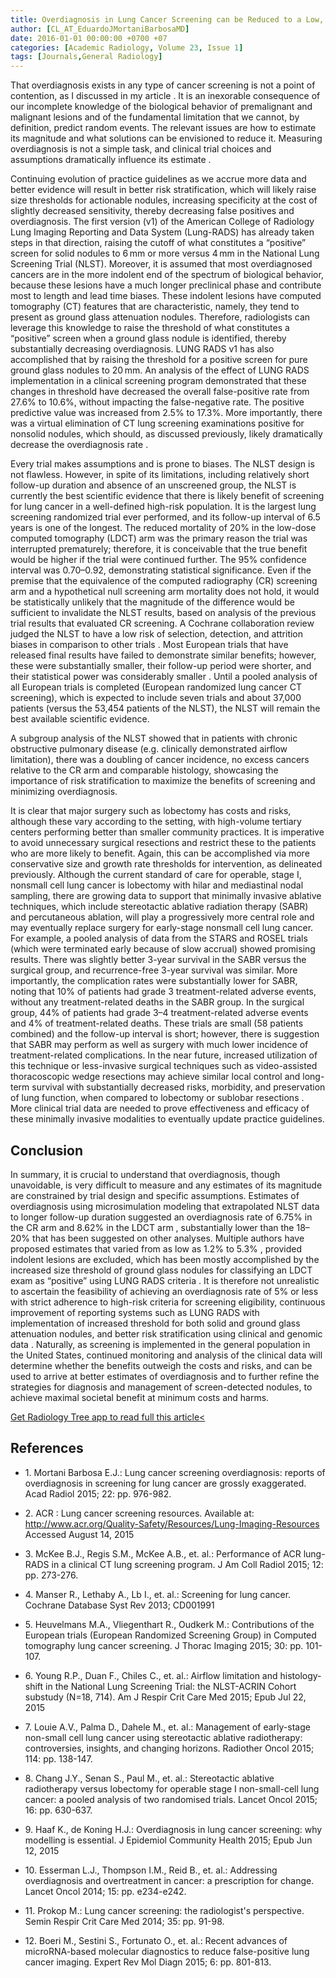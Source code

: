 ```yaml
---
title: Overdiagnosis in Lung Cancer Screening can be Reduced to a Low, Manageable Level via a Multilayered Strategy Involving Perfecting Reporting Systems, Restricting Screening to High-Risk Groups, Developing Better Risk Stratification Models, and Improving Management Algorithms
author: [CL_AT_EduardoJMortaniBarbosaMD]
date: 2016-01-01 00:00:00 +0700 +07
categories: [Academic Radiology, Volume 23, Issue 1]
tags: [Journals,General Radiology]
---
```

That overdiagnosis exists in any type of cancer screening is not a point of contention, as I discussed in my article . It is an inexorable consequence of our incomplete knowledge of the biological behavior of premalignant and malignant lesions and of the fundamental limitation that we cannot, by definition, predict random events. The relevant issues are how to estimate its magnitude and what solutions can be envisioned to reduce it. Measuring overdiagnosis is not a simple task, and clinical trial choices and assumptions dramatically influence its estimate .

Continuing evolution of practice guidelines as we accrue more data and better evidence will result in better risk stratification, which will likely raise size thresholds for actionable nodules, increasing specificity at the cost of slightly decreased sensitivity, thereby decreasing false positives and overdiagnosis. The first version (v1) of the American College of Radiology Lung Imaging Reporting and Data System (Lung-RADS) has already taken steps in that direction, raising the cutoff of what constitutes a “positive” screen for solid nodules to 6 mm or more versus 4 mm in the National Lung Screening Trial (NLST). Moreover, it is assumed that most overdiagnosed cancers are in the more indolent end of the spectrum of biological behavior, because these lesions have a much longer preclinical phase and contribute most to length and lead time biases. These indolent lesions have computed tomography (CT) features that are characteristic, namely, they tend to present as ground glass attenuation nodules. Therefore, radiologists can leverage this knowledge to raise the threshold of what constitutes a “positive” screen when a ground glass nodule is identified, thereby substantially decreasing overdiagnosis. LUNG RADS v1 has also accomplished that by raising the threshold for a positive screen for pure ground glass nodules to 20 mm. An analysis of the effect of LUNG RADS implementation in a clinical screening program demonstrated that these changes in threshold have decreased the overall false-positive rate from 27.6% to 10.6%, without impacting the false-negative rate. The positive predictive value was increased from 2.5% to 17.3%. More importantly, there was a virtual elimination of CT lung screening examinations positive for nonsolid nodules, which should, as discussed previously, likely dramatically decrease the overdiagnosis rate .

Every trial makes assumptions and is prone to biases. The NLST design is not flawless. However, in spite of its limitations, including relatively short follow-up duration and absence of an unscreened group, the NLST is currently the best scientific evidence that there is likely benefit of screening for lung cancer in a well-defined high-risk population. It is the largest lung screening randomized trial ever performed, and its follow-up interval of 6.5 years is one of the longest. The reduced mortality of 20% in the low-dose computed tomography (LDCT) arm was the primary reason the trial was interrupted prematurely; therefore, it is conceivable that the true benefit would be higher if the trial were continued further. The 95% confidence interval was 0.70–0.92, demonstrating statistical significance. Even if the premise that the equivalence of the computed radiography (CR) screening arm and a hypothetical null screening arm mortality does not hold, it would be statistically unlikely that the magnitude of the difference would be sufficient to invalidate the NLST results, based on analysis of the previous trial results that evaluated CR screening. A Cochrane collaboration review judged the NLST to have a low risk of selection, detection, and attrition biases in comparison to other trials . Most European trials that have released final results have failed to demonstrate similar benefits; however, these were substantially smaller, their follow-up period were shorter, and their statistical power was considerably smaller . Until a pooled analysis of all European trials is completed (European randomized lung cancer CT screening), which is expected to include seven trials and about 37,000 patients (versus the 53,454 patients of the NLST), the NLST will remain the best available scientific evidence.

A subgroup analysis of the NLST showed that in patients with chronic obstructive pulmonary disease (e.g. clinically demonstrated airflow limitation), there was a doubling of cancer incidence, no excess cancers relative to the CR arm and comparable histology, showcasing the importance of risk stratification to maximize the benefits of screening and minimizing overdiagnosis.

It is clear that major surgery such as lobectomy has costs and risks, although these vary according to the setting, with high-volume tertiary centers performing better than smaller community practices. It is imperative to avoid unnecessary surgical resections and restrict these to the patients who are more likely to benefit. Again, this can be accomplished via more conservative size and growth rate thresholds for intervention, as delineated previously. Although the current standard of care for operable, stage I, nonsmall cell lung cancer is lobectomy with hilar and mediastinal nodal sampling, there are growing data to support that minimally invasive ablative techniques, which include stereotactic ablative radiation therapy (SABR) and percutaneous ablation, will play a progressively more central role and may eventually replace surgery for early-stage nonsmall cell lung cancer. For example, a pooled analysis of data from the STARS and ROSEL trials (which were terminated early because of slow accrual) showed promising results. There was slightly better 3-year survival in the SABR versus the surgical group, and recurrence-free 3-year survival was similar. More importantly, the complication rates were substantially lower for SABR, noting that 10% of patients had grade 3 treatment-related adverse events, without any treatment-related deaths in the SABR group. In the surgical group, 44% of patients had grade 3–4 treatment-related adverse events and 4% of treatment-related deaths. These trials are small (58 patients combined) and the follow-up interval is short; however, there is suggestion that SABR may perform as well as surgery with much lower incidence of treatment-related complications. In the near future, increased utilization of this technique or less-invasive surgical techniques such as video-assisted thoracoscopic wedge resections may achieve similar local control and long-term survival with substantially decreased risks, morbidity, and preservation of lung function, when compared to lobectomy or sublobar resections . More clinical trial data are needed to prove effectiveness and efficacy of these minimally invasive modalities to eventually update practice guidelines.

## Conclusion

In summary, it is crucial to understand that overdiagnosis, though unavoidable, is very difficult to measure and any estimates of its magnitude are constrained by trial design and specific assumptions. Estimates of overdiagnosis using microsimulation modeling that extrapolated NLST data to longer follow-up duration suggested an overdiagnosis rate of 6.75% in the CR arm and 8.62% in the LDCT arm , substantially lower than the 18–20% that has been suggested on other analyses. Multiple authors have proposed estimates that varied from as low as 1.2% to 5.3% , provided indolent lesions are excluded, which has been mostly accomplished by the increased size threshold of ground glass nodules for classifying an LDCT exam as “positive” using LUNG RADS criteria . It is therefore not unrealistic to ascertain the feasibility of achieving an overdiagnosis rate of 5% or less with strict adherence to high-risk criteria for screening eligibility, continuous improvement of reporting systems such as LUNG RADS with implementation of increased threshold for both solid and ground glass attenuation nodules, and better risk stratification using clinical and genomic data . Naturally, as screening is implemented in the general population in the United States, continued monitoring and analysis of the clinical data will determine whether the benefits outweigh the costs and risks, and can be used to arrive at better estimates of overdiagnosis and to further refine the strategies for diagnosis and management of screen-detected nodules, to achieve maximal societal benefit at minimum costs and harms.

[Get Radiology Tree app to read full this article<](https://clinicalpub.com/app)

## References

- 1\. Mortani Barbosa E.J.: Lung cancer screening overdiagnosis: reports of overdiagnosis in screening for lung cancer are grossly exaggerated. Acad Radiol 2015; 22: pp. 976-982.


- 2\. ACR : Lung cancer screening resources. Available at: http://www.acr.org/Quality-Safety/Resources/Lung-Imaging-Resources Accessed August 14, 2015


- 3\. McKee B.J., Regis S.M., McKee A.B., et. al.: Performance of ACR lung-RADS in a clinical CT lung screening program. J Am Coll Radiol 2015; 12: pp. 273-276.


- 4\. Manser R., Lethaby A., Lb I., et. al.: Screening for lung cancer. Cochrane Database Syst Rev 2013; CD001991


- 5\. Heuvelmans M.A., Vliegenthart R., Oudkerk M.: Contributions of the European trials (European Randomized Screening Group) in Computed tomography lung cancer screening. J Thorac Imaging 2015; 30: pp. 101-107.


- 6\. Young R.P., Duan F., Chiles C., et. al.: Airflow limitation and histology-shift in the National Lung Screening Trial: the NLST-ACRIN Cohort substudy (N=18, 714). Am J Respir Crit Care Med 2015; Epub Jul 22, 2015


- 7\. Louie A.V., Palma D., Dahele M., et. al.: Management of early-stage non-small cell lung cancer using stereotactic ablative radiotherapy: controversies, insights, and changing horizons. Radiother Oncol 2015; 114: pp. 138-147.


- 8\. Chang J.Y., Senan S., Paul M., et. al.: Stereotactic ablative radiotherapy versus lobectomy for operable stage I non-small-cell lung cancer: a pooled analysis of two randomised trials. Lancet Oncol 2015; 16: pp. 630-637.


- 9\. Haaf K., de Koning H.J.: Overdiagnosis in lung cancer screening: why modelling is essential. J Epidemiol Community Health 2015; Epub Jun 12, 2015


- 10\. Esserman L.J., Thompson I.M., Reid B., et. al.: Addressing overdiagnosis and overtreatment in cancer: a prescription for change. Lancet Oncol 2014; 15: pp. e234-e242.


- 11\. Prokop M.: Lung cancer screening: the radiologist's perspective. Semin Respir Crit Care Med 2014; 35: pp. 91-98.


- 12\. Boeri M., Sestini S., Fortunato O., et. al.: Recent advances of microRNA-based molecular diagnostics to reduce false-positive lung cancer imaging. Expert Rev Mol Diagn 2015; 6: pp. 801-813.